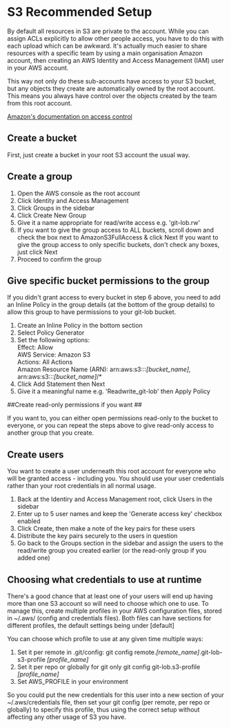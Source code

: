 # S3 Recommended Setup #

By default all resources in S3 are private to the account. While you can assign
ACLs explicitly to allow other people access, you have to do this with each
upload which can be awkward. It's actually much easier to share resources with
a specific team by using a main organisation Amazon account, then creating an
AWS Identity and Access Management (IAM) user in your AWS account.

This way not only do these sub-accounts have access to your S3 bucket, but any
objects they create are automatically owned by the root account. This means
you always have control over the objects created by the team from this root
account.

[Amazon's documentation on access control](https://docs.aws.amazon.com/AmazonS3/latest/dev/access-control-overview.html)

## Create a bucket ##

First, just create a bucket in your root S3 account the usual way. 

## Create a group ##

1. Open the AWS console as the root account
2. Click Identity and Access Management
3. Click Groups in the sidebar
4. Click Create New Group
5. Give it a name appropriate for read/write access e.g. 'git-lob.rw'
6. If you want to give the group access to ALL buckets, scroll down and check 
   the box next to AmazonS3FullAccess & click Next
   If you want to give the group access to only specific buckets, don't check
   any boxes, just click Next
7. Proceed to confirm the group

## Give specific bucket permissions to the group ##

If you didn't grant access to every bucket in step 6 above, you need to add an
Inline Policy in the group details (at the bottom of the group details) to allow
this group to have permissions to your git-lob bucket.

1. Create an Inline Policy in the bottom section
2. Select Policy Generator
3. Set the following options: <br/>
      Effect: Allow<br/>
      AWS Service: Amazon S3<br/>
      Actions: All Actions<br/>
      Amazon Resource Name (ARN): arn:aws:s3:::*[bucket_name]*, arn:aws:s3:::*[bucket_name]*/*
4. Click Add Statement then Next
5. Give it a meaningful name e.g. 'Readwrite_git-lob' then Apply Policy 

##Create read-only permissions if you want ##

If you want to, you can either open permissions read-only to the bucket to 
everyone, or you can repeat the steps above to give read-only access to 
another group that you create. 

## Create users ##

You want to create a user underneath this root account for everyone who will
be granted access - including you. You should use your user credentials
rather than your root credentials in all normal usage.

1. Back at the Identiry and Access Management root, click Users in the sidebar
2. Enter up to 5 user names and keep the 'Generate access key' checkbox enabled
3. Click Create, then make a note of the key pairs for these users 
4. Distribute the key pairs securely to the users in question
5. Go back to the Groups section in the sidebar and assign the users to the
   read/write group you created earlier (or the read-only group if you added 
   one)

## Choosing what credentials to use at runtime ##

There's a good chance that at least one of your users will end up having more
than one S3 account so will need to choose which one to use. To manage this, 
create multiple profiles in your AWS configuration files, stored in 
~/.aws/ (config and credentials files). Both files can have sections for 
different profiles, the default settings being under [default]

You can choose which profile to use at any given time multiple ways:

1. Set it per remote in .git/config:
   git config remote.*[remote_name]*.git-lob-s3-profile *[profile_name]*
2. Set it per repo or globally for git only
   git config git-lob.s3-profile *[profile_name]*
3. Set AWS_PROFILE in your environment

So you could put the new credentials for this user into a new section of your
~/.aws/credentials file, then set your git config (per remote, per repo or
globally) to specify this profile, thus using the correct setup without
affecting any other usage of S3 you have.

